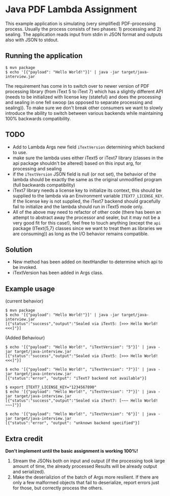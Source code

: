 # Java PDF Lambda Assignment

This example application is simulating (very simplified) PDF-processing process. Usually the process consists of two phases: 1) processing and 2) sealing.
The application reads input from stdin in JSON format and outputs also with JSON to stdout.

## Running the application

    $ mvn package
    $ echo '[{"payload": "Hello World!"}]' | java -jar target/java-interview.jar

The requirement has come in to switch over to newer version of PDF processing library (from iText 5 to iText 7) which has a slightly different API (needs to be initialized with license key (stateful) and does the processing and sealing in one fell swoop (as opposed to separate processing and sealing)).
To make sure we don't break other consumers we want to slowly introduce the ability to switch between various backends while maintaining 100% backwards compatibility.

## TODO

* Add to Lambda Args new field `iTextVersion` determining which backend to use.
* make sure the lambda uses either iText5 or iText7 library (classes in the api package shouldn't be altered) based on this input arg, for processing and sealing
* if the `iTextVersion` JSON field is null (or not set), the behavior of the lambda should be exactly the same as the original unmodified program (full backwards compatibility)
* iText7 library needs a license key to initialize its context, this should be supplied to the lambda via an Environment variable `ITEXT7_LICENSE_KEY`. If the license key is not supplied, the iText7 backend should gracefully fail to initialize and the lambda should run in iText5 mode only.
* All of the above may need to refactor of other code (there has been an attempt to abstract away the processor and sealer, but it may not be a very good fit for this case!), feel free to touch anything (except the `api` package (IText{5,7} classes since we want to treat them as libraries we are consuming)) as long as the I/O behavior remains compatible.

## Solution
* New method has been added on itextHandler to determine which api to be invoked.
* iTextVersion has been added in Args class.

## Example usage

  (current behavior)

    $ mvn package
    $ echo '[{"payload": "Hello World!"}]' | java -jar target/java-interview.jar
    [{"status":"success","output":"Sealed via iText5: [>>> Hello World! <<<]"}]

  (Added Behaviour)

    $ echo '[{"payload": "Hello World!", "iTextVersion": "5"}]' | java -jar target/java-interview.jar
    [{"status":"success","output":"Sealed via iText5: [>>> Hello World! <<<]"}]

    $ echo '[{"payload": "Hello World!", "iTextVersion": "7"}]' | java -jar target/java-interview.jar
    [{"status":"error", "output": "iText7 backend not available"}]

    $ export ITEXT7_LICENSE_KEY="1234567890"
    $ echo '[{"payload": "Hello World!", "iTextVersion": "7"}]' | java -jar target/java-interview.jar
    [{"status":"success","output":"Sealed via iText7: [~~~ Hello World! ~~~]"}]

    $ echo '[{"payload": "Hello World!", "iTextVersion": "6"}]' | java -jar target/java-interview.jar
    [{"status":"error", "output": "unknown backend specified"}]

## Extra credit

**Don't implement until the basic assignment is working 100%!**

1) Stream the JSONs both on input and output (if the processing took large amount of time, the already processed Results will be already output and serialized).
2) Make the deserializion of the batch of Args more resilient. If there are only a few malformed objects that fail to deserialize, report errors just for those, but correctly process the others.
